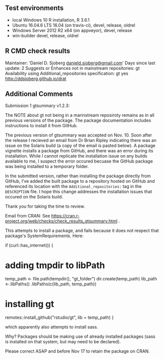 ## Test environments
* local Windows 10 R installation, R 3.6.1
* Ubuntu 16.04.6 LTS 16.04 (on travis-ci), devel, release, oldrel
* Windows Server 2012 R2 x64 (on appveyor), devel, release
* win-builder devel, release, oldrel

## R CMD check results
Maintainer: 'Daniel D. Sjoberg <danield.sjoberg@gmail.com>'
Days since last update: 2
Suggests or Enhances not in mainstream repositories:
  gt
Availability using Additional_repositories specification:
  gt   yes   http://ddsjoberg.github.io/drat

## Additional Comments

Submission 1 gtsummary v1.2.3:

The NOTE about gt not being in a marinstream reposiroty remains as in all previous versions of the package. The package documentation includes instructions to install it from GitHub.

The previous version of gtsummary was accepted on Nov. 10. Soon after the release I recieved an email from Dr Brian Ripley indicating there was an issue on the Solaris build (a copy of the email is pasted below). A package vignette installs a package from GitHub, and there was an error during its installation. While I cannot replicate the installation issue on any builds available to me, I suspect the error occured becuase the GitHub package was being installed to a temporary folder.

In the submitted version, rather than installing the package directly from GitHub, I've added the built package to a repository hosted on GitHub and referenced its location with the `Additional_repositories:` tag in the `DESCRIPTION` file. I hope this change addresses the installation issues that occured on the Solaris build.

Thank you for taking the time to review.

Email from CRAN:
See https://cran.r-project.org/web/checks/check_results_gtsummary.html .

This attempts to install a package, and fails because it does not
respect that package's SystemRequirements.  Here:

if (curl::has_internet()) {
   # adding tmpdir to libPath
   temp_path <- file.path(tempdir(), "gt_folder")
   dir.create(temp_path)
   lib_path <-.libPaths()
   .libPaths(c(lib_path, temp_path))

   # installing gt
   remotes::install_github("rstudio/gt", lib = temp_path)
}

which apparently also attempts to install sass.

Why?  Packages should be making use of already installed packages (sass
is installed on that system, but may need to be declared).

Please correct ASAP and before Nov 17 to retain the package on CRAN.
